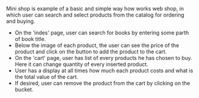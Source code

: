 Mini shop is example of a basic and simple way how works web shop, in which user can search and select products from the catalog for ordering and buying.
- On the 'indes' page, user can search for books by entering some parth of book title.
- Below the image of each product, the user can see the price of the product and click on the button to add the product to the cart.
- On the 'cart' page, user has list of every products he has chosen to buy. Here it can change quantity of every inserted product.
- User has a display at all times how much each product costs and what is the total value of the cart.
- If desired, user can remove the product from the cart by clicking on the bucket.
